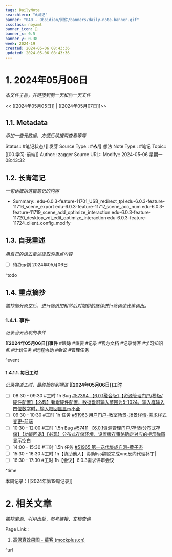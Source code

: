 ```yaml
---
tags: DailyNote
searchterm: "#周记"
banner: "040 - Obsidian/附件/banners/daily-note-banner.gif"
cssclass: noyaml
banner_icon: 💌
banner_x: 0.5
banner_y: 0.38
week: 2024-19
created: 2024-05-06 08:43:36
updated: 2024-05-06 08:43:36
---
```


# 1. 2024年05月06日

_本文件主旨，并链接到前一天和后一天文件_

<< [[2024年05月05日]] | [[2024年05月07日]]>>

## 1.1. Metadata

_添加一些元数据，方便后续搜索查看等等_

Status:: #笔记状态/🌱 发芽
Source Type:: #📥/💭 想法 
Note Type:: #笔记
Topic:: [[00.学习-前端]]
Author:: zagger
Source URL::
Modify:: 2024-05-06 星期一 08:43:32

## 1.2. 长青笔记

_一句话概括这篇笔记的内容_

- Summary::
 edu-6.0.3-feature-11701_USB_redirect_tpl
  edu-6.0.3-feature-11716_scene_export
  edu-6.0.3-feature-11717_scene_acc_num
  edu-6.0.3-feature-11719_scene_add_optimize_interaction
  edu-6.0.3-feature-11720_desktop_vdi_edit_optimize_interaction
  edu-6.0.3-feature-11724_client_config_modify
## 1.3. 自我重述

_用自己的话去重述提取的重点内容_

- [ ] 待办示例 2024年05月06日

^todo

## 1.4. 重点摘抄

_摘抄部分原文后，进行筛选加粗然后对加粗的继续进行筛选荧光笔选出。_

### 1.4.1. 事件

_记录当天出现的事件_

**[[2024年05月06日]]事件** 
#跟踪 #重要 #记录 #官方文档 #记录博客 #学习知识点 #计划任务 #远程协助 #会议 #管理任务

^event

#### 1.4.1.1. 每日工时

_记录禅道工时，最终摘抄到禅道_
**[[2024年05月06日]]工时**
- [ ] 08:30 - 09:30 #工时  1h Bug [#57394 【6.0.1融合版】【资源管理门户/模板/硬件配置】【必现】新增硬件配置，数据盘可输入范围为5-1024，输入框输入四位数字时，输入框回显显示不全](http://172.16.203.12/zentao/bug-view-57394.html?onlybody=yes)
- [ ] 09:30 - 10:30 #工时  1h 任务 [#51963 用户门户-教室场景-场景详情-需求样式变更-前端](http://172.16.203.12/zentao/task-view-51963.html?onlybody=yes)
- [ ] 10:30 - 12:00 #工时  1.5h Bug [#57411 【6.0.1资源管理门户/存储/分布式存储】【功能回退】【必现】分布式存储环境，设置缓存策略确定对应的提示弹窗显示空白](http://172.16.203.12/zentao/bug-view-57411.html?onlybody=yes)
- [ ] 14:00 - 15:30 #工时  1.5h 任务 [#51965 第一迭代集成自测-黄子杰](http://172.16.203.12/zentao/task-view-51965.html?onlybody=yes)
- [ ] 15:30 - 16:30 #工时  1h【协助他人】协助liss魏聪完成vnc反向代理补丁|
- [ ] 16:30 - 17:30 #工时  1h【会议】6.0.3需求评审会议

^time

本周记录：[[2024年第19周记录]]

# 2. 相关文章

_摘抄来源，引用出处，参考链接，文档查询_

Page Link::
1. [高保真效果图 - 摹客 (mockplus.cn)](https://app.mockplus.cn/app/9XOYNRqAy/develop/design/um-hH2Z_aF)

^url

